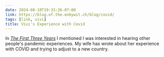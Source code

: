 ```yaml
---
date: 2024-08-10T19:33:26-07:00
link: https://blog.of.the.enbywit.ch/blog/covid/
tags: [link, vivi]
title: Vivi's Experience with Covid
---
```


In [_The First Three Years_](https://melkat.blog/p/first-three-years) I mentioned I was interested in hearing other people's pandemic experiences. My wife has wrote about her experience with COVID and trying to adjust to a new country.

